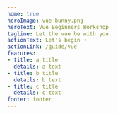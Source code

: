 ```yaml
---
home: true
heroImage: vue-bunny.png
heroText: Vue Beginners Workshop
tagline: Let the vue be with you.
actionText: Let's begin ➜
actionLink: /guide/vue
features:
- title: a title
  details: a text
- title: b title
  details: b text
- title: c title
  details: c text
footer: footer
---
```

